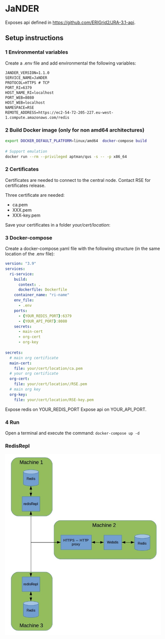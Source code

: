 # JaNDER

Exposes api defined in https://github.com/ERIGrid2/JRA-3.1-api.

## Setup instructions

### 1 Environmental variables

Create a .env file and add environmental the following variables:

```env
JANDER_VERSION=1.1.0
SERVICE_NAME=JaNDER
PROTOCOL=HTTPS # TCP
PORT_RI=6379
HOST_NAME_RI=localhost
PORT_WEB=8080
HOST_WEB=localhost
NAMESPACE=RSE
REMOTE_ADDRESS=https://ec2-54-72-205-227.eu-west-1.compute.amazonaws.com/redis
````

### 2 Build Docker image (only for non amd64 architectures)

```bash
export DOCKER_DEFAULT_PLATFORM=linux/amd64  docker-compose build

# Support emulation
docker run --rm --privileged aptman/qus -s -- -p x86_64
```

### 2 Certificates

Certificates are needed to connect to the central node. Contact RSE for certificates release.

Three certificate are needed:

- ca.pem
- XXX.pem
- XXX-key.pem

Save your certificates in a folder _your/cert/location_:

### 3 Docker-compose

Create a docker-compose.yaml file with the following structure (in the same location of the .env file):

```yaml
version: "3.9"
services:
  ri-service:
    build:
      context: .
      dockerfile: Dockerfile
    container_name: "ri-name"
    env_file:
      - .env
    ports:
      - {YOUR_REDIS_PORT}:6379
      - {YOUR_API_PORT}:8080
    secrets:
      - main-cert
      - org-cert
      - org-key

secrets:
  # main org certificate
  main-cert:
    file: your/cert/location/ca.pem
  # your org certificate
  org-cert:
    file: your/cert/location//RSE.pem
  # main org key
  org-key:
    file: your/cert/location/RSE-key.pem
```

Expose redis on YOUR_REDIS_PORT
Expose api on YOUR_API_PORT.

### 4 Run

Open a terminal and execute the command: `docker-compose up -d`

### RedisRepl

![redisRepl overall architecture](doc/architecture.jpeg)
